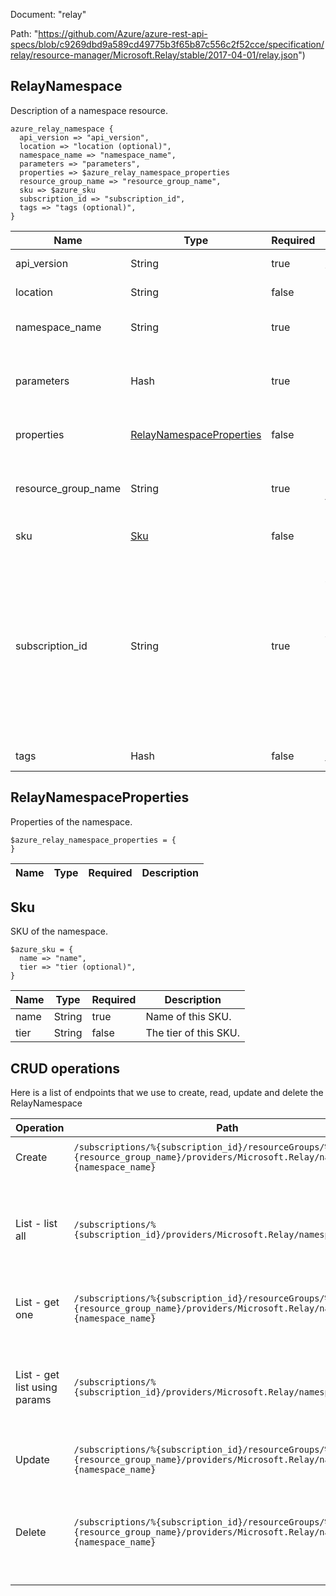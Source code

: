 Document: "relay"


Path: "https://github.com/Azure/azure-rest-api-specs/blob/c9269dbd9a589cd49775b3f65b87c556c2f52cce/specification/relay/resource-manager/Microsoft.Relay/stable/2017-04-01/relay.json")

## RelayNamespace

Description of a namespace resource.

```puppet
azure_relay_namespace {
  api_version => "api_version",
  location => "location (optional)",
  namespace_name => "namespace_name",
  parameters => "parameters",
  properties => $azure_relay_namespace_properties
  resource_group_name => "resource_group_name",
  sku => $azure_sku
  subscription_id => "subscription_id",
  tags => "tags (optional)",
}
```

| Name        | Type           | Required       | Description       |
| ------------- | ------------- | ------------- | ------------- |
|api_version | String | true | Client API version. |
|location | String | false | Resource location. |
|namespace_name | String | true | The namespace name |
|parameters | Hash | true | Parameters supplied to create a namespace resource. |
|properties | [RelayNamespaceProperties](#relaynamespaceproperties) | false | Description of Relay namespace |
|resource_group_name | String | true | Name of the Resource group within the Azure subscription. |
|sku | [Sku](#sku) | false | SKU of the namespace. |
|subscription_id | String | true | Subscription credentials which uniquely identify the Microsoft Azure subscription. The subscription ID forms part of the URI for every service call. |
|tags | Hash | false | Resource tags. |
        
## RelayNamespaceProperties

Properties of the namespace.

```puppet
$azure_relay_namespace_properties = {
}
```

| Name        | Type           | Required       | Description       |
| ------------- | ------------- | ------------- | ------------- |
        
## Sku

SKU of the namespace.

```puppet
$azure_sku = {
  name => "name",
  tier => "tier (optional)",
}
```

| Name        | Type           | Required       | Description       |
| ------------- | ------------- | ------------- | ------------- |
|name | String | true | Name of this SKU. |
|tier | String | false | The tier of this SKU. |



## CRUD operations

Here is a list of endpoints that we use to create, read, update and delete the RelayNamespace

| Operation | Path | Verb | Description | OperationID |
| ------------- | ------------- | ------------- | ------------- | ------------- |
|Create|`/subscriptions/%{subscription_id}/resourceGroups/%{resource_group_name}/providers/Microsoft.Relay/namespaces/%{namespace_name}`|Put|Create Azure Relay namespace.|Namespaces_CreateOrUpdate|
|List - list all|`/subscriptions/%{subscription_id}/providers/Microsoft.Relay/namespaces`|Get|Lists all the available namespaces within the subscription regardless of the resourceGroups.|Namespaces_List|
|List - get one|`/subscriptions/%{subscription_id}/resourceGroups/%{resource_group_name}/providers/Microsoft.Relay/namespaces/%{namespace_name}`|Get|Returns the description for the specified namespace.|Namespaces_Get|
|List - get list using params|`/subscriptions/%{subscription_id}/providers/Microsoft.Relay/namespaces`|Get|Lists all the available namespaces within the subscription regardless of the resourceGroups.|Namespaces_List|
|Update|`/subscriptions/%{subscription_id}/resourceGroups/%{resource_group_name}/providers/Microsoft.Relay/namespaces/%{namespace_name}`|Put|Create Azure Relay namespace.|Namespaces_CreateOrUpdate|
|Delete|`/subscriptions/%{subscription_id}/resourceGroups/%{resource_group_name}/providers/Microsoft.Relay/namespaces/%{namespace_name}`|Delete|Deletes an existing namespace. This operation also removes all associated resources under the namespace.|Namespaces_Delete|
